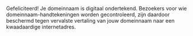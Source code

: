 Gefeliciteerd! Je domeinnaam is digitaal ondertekend. Bezoekers voor wie domeinnaam-handtekeningen worden gecontroleerd, zijn daardoor beschermd tegen vervalste vertaling van jouw domeinnaam naar een kwaadaardige internetadres.
